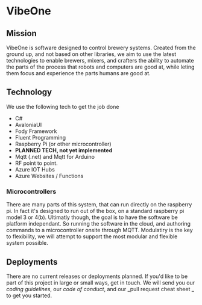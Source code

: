 # VibeOne

## Mission
VibeOne is software designed to control brewery systems.  Created from the ground up, and not based on other libraries, we aim to use the latest technologies to enable brewers, mixers, and crafters the ability to automate the parts of the process that robots and computers are good at, while leting them focus and experience the parts humans are good at. 

## Technology
We use the following tech to get the job done
- C#
- AvaloniaUI
- Fody Framework
- Fluent Programming
- Raspberry Pi (or other microcontroller)
- **PLANNED TECH, not yet implemented**
- Mqtt (.net) and Mqtt for Arduino
- RF point to point.
- Azure IOT Hubs
- Azure Websites / Functions

### Microcontrollers
There are many parts of this system, that can run directly on the raspberry pi.  In fact it's designed to run out of the box, on a standard raspberry pi model 3 or 4(b). Ultimatly though, the goal is to have the software be platform independant.  So running the software in the cloud, and authoring commands to a microcontroller onsite through MQTT.  Modulatiry is the key to flexibility, we will attempt to support the most modular and flexible system possible.

## Deployments
There are no current releases or deployments planned.  If you'd like to be part of this project in large or small ways, get in touch.  We will send you our _coding guidelines_, our _code of conduct_, and our _pull request cheat sheet _ to get you started.  
